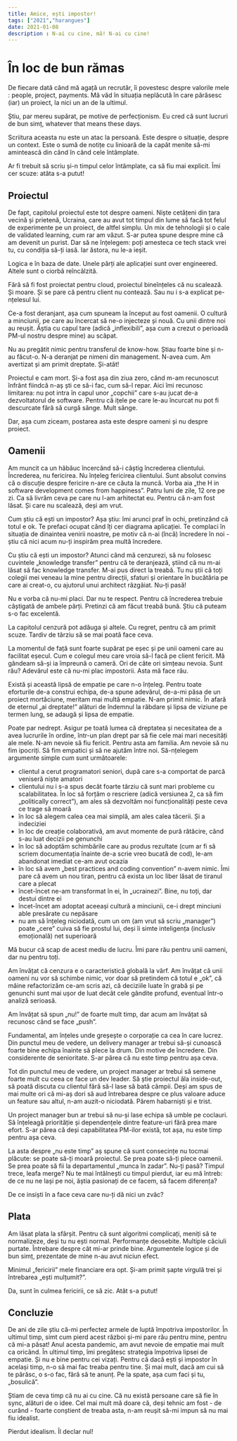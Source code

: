 ```yaml
---
title: Amice, ești impostor!
tags: ["2021","harangues"]
date: 2021-01-08
description : N-ai cu cine, mă! N-ai cu cine!
---
```


# În loc de bun rămas

De fiecare dată când mă agață un recrutăr, îi povestesc despre valorile mele : people, project, payments. 
Mă văd în situația neplăcută în care părăsesc (iar) un proiect, la nici un an de la ultimul.

Știu, par mereu supărat, pe motive de perfecționism. Eu cred că sunt lucruri de bun simț, whatever that means these days.

Scriitura aceasta nu este un atac la persoană. Este despre o situație, despre un context.
Este o sumă de notițe cu linioară de la capăt menite să-mi amintească din când în când cele întâmplate. 

Ar fi trebuit să scriu și-n timpul celor întâmplate, ca să fiu mai explicit. Îmi cer scuze: atâta s-a putut! 

## Proiectul

De fapt, capitolul proiectul este tot despre oameni. Niște cetățeni din țara vecină și prietenă, Ucraina, care au
avut tot timpul din lume să facă tot felul de experimente pe un proiect, de altfel simplu. Un mix de tehnologii și
o cale de validated learning, cum rar am văzut. S-ar putea spune despre mine că am devenit un purist. Dar să ne înțelegem:
poți amesteca ce tech stack vrei tu, cu condiția să-ți iasă. Iar ăstora, nu le-a ieșit.

Logica e în baza de date. Unele părți ale aplicației sunt over engineered. Altele sunt o ciorbă reîncălzită.

Fără să fi fost proiectat pentru cloud, proiectul bineînțeles că nu scalează. Și moare. Și se pare că pentru client nu 
contează. Sau nu i s-a explicat pe-nțelesul lui.

Ce-a fost deranjant, așa cum spuneam la început au fost oamenii. O cultură a minciunii, pe care au încercat să 
ne-o injecteze și nouă. Cu unii dintre noi au reușit. 
Ăștia cu capul tare (adică „inflexibili”, așa cum a crezut o perioadă PM-ul nostru despre mine) au scăpat.

Nu au pregătit nimic pentru transferul de know-how. Știau foarte bine și n-au făcut-o. N-a deranjat pe nimeni din management.
N-avea cum. Am avertizat și am primit dreptate. Și-atât!

Proiectul e cam mort. Și-a fost așa din ziua zero, când m-am recunoscut înfrânt fiindcă n-aș ști ce să-i fac, cum să-l repar.
Aici îmi recunosc limitarea: nu pot intra în capul unor „copchii” care s-au jucat de-a dezvoltatorul de software.
Pentru că ițele pe care le-au încurcat nu pot fi descurcate fără să curgă sânge. Mult sânge.

Dar, așa cum ziceam, postarea asta este despre oameni și nu despre proiect.

## Oamenii

Am muncit ca un hăbăuc încercând să-i câștig încrederea clientului. Încrederea, nu fericirea. Nu înțeleg fericirea clientului.
Sunt absolut convins că o discuție despre fericire n-are ce căuta la muncă. Vorba aia „the H in software development comes from happiness”.
Patru luni de zile, 12 ore pe zi. Ca să livrăm ceva pe care nu l-am arhitectat eu. Pentru că n-am fost lăsat. 
Și care nu scalează, deși am vrut.

Cum știu că ești un impostor? Așa știu: îmi arunci praf în ochi, pretinzând că totul e ok.
Te prefaci ocupat când îți cer diagrama aplicației. Te complaci în situația de dinaintea venirii noastre, pe motiv că n-ai (încă)
încredere în noi - știu că nici acum nu-ți inspirăm prea multă încredere.

Cu știu că ești un impostor? Atunci când mă cenzurezi, să nu folosesc cuvintele „knowledge transfer” pentru că te deranjează,
știind că nu m-ai lăsat să fac knowledge transfer. M-ai pus direct la treabă. Tu nu știi că toți colegii mei veneau la mine
pentru direcții, sfaturi și orientare în bucătăria pe care ai creat-o, cu ajutorul unui architect râzgâiat. Nu-ți pasă!

Nu e vorba că nu-mi placi. Dar nu te respect. Pentru că încrederea trebuie câștigată de ambele părți. Pretinzi că am făcut treabă bună.
Știu că puteam s-o fac excelentă.

La capitolul cenzură pot adăuga și altele. Cu regret, pentru că am primit scuze. Tardiv de târziu să se mai poată face ceva.

La momentul de față sunt foarte supărat pe eșec și pe unii oameni care au facilitat eșecul. Cum e colegul meu care vroia să-l facă
pe client fericit. Mă gândeam să-și ia împreună o cameră. Ori de câte ori simțeau nevoia. Sunt rău? Adevărul este că nu-mi plac
impostorii. Asta mă face rău.

Există și această lipsă de empatie pe care n-o înțeleg. Pentru toate eforturile de-a construi echipa, de-a spune adevărul,
de-a-mi păsa de un proiect mortăciune, meritam mai multă empatie. N-am primit nimic. În afară de eternul „ai dreptate!” alături
de îndemnul la răbdare și lipsa de viziune pe termen lung, se adaugă și lipsa de empatie.

Poate par nedrept. Asigur pe toată lumea că dreptatea și necesitatea de a avea lucrurile în ordine, într-un plan drept par
să fie cele mai mari necesități ale mele. N-am nevoie să fiu fericit. Pentru asta am familia. Am nevoie să nu fim ipocriți.
Să fim empatici și să ne ajutăm între noi. Să-nțelegem argumente simple cum sunt următoarele:

* clientul a cerut programatori seniori, după care s-a comportat de parcă veniseră niște amatori
* clientului nu i s-a spus decât foarte târziu că sunt mari probleme cu scalabilitatea. 
  În loc să forțăm o rescriere (adică versiunea 2, ca să fim „politically correct”), am ales să dezvoltăm noi funcționalități peste ceva ce trage să moară
* în loc să alegem calea cea mai simplă, am ales calea tăcerii. Și a indeciziei
* în loc de creație colaborativă, am avut momente de pură rătăcire, când s-au luat decizii pe genunchi
* în loc să adoptăm schimbările care au produs rezultate (cum ar fi să scriem documentația înainte de-a scrie vreo bucată de cod),
  le-am abandonat imediat ce-am avut ocazia
* în loc să avem „best practices and coding convention” n-avem nimic. 
  Îmi pare că avem un nou tiran, pentru că exista un loc liber lăsat de tiranul care a plecat
* încet-încet ne-am transformat în ei, în „ucrainezi”. Bine, nu toți, dar destui dintre ei
* încet-încet am adoptat aceeași cultură a minciunii, ce-i drept minciuni able presărate cu nepăsare
* nu am să înțeleg niciodată, cum un om (am vrut să scriu „manager”) poate „cere” cuiva să fie prostul lui, deși îi simte inteligența (inclusiv emoțională) net superioară

Mă bucur că scap de acest mediu de lucru. Îmi pare rău pentru unii oameni, dar nu pentru toți.

Am învățat că cenzura e o caracteristică globală la vârf. Am învățat că unii oameni nu vor să schimbe nimic, vor doar
să pretindem că totul e „ok”, că mâine refactorizăm ce-am scris azi, că deciziile luate în grabă și pe genunchi sunt mai ușor
de luat decât cele gândite profund, eventual într-o analiză serioasă.

Am învățat să spun „nu!” de foarte mult timp, dar acum am învățat să recunosc când se face „push”.

Fundamental, am înțeles unde greșește o corporație ca cea în care lucrez. Din punctul meu de vedere, un delivery manager ar
trebui să-și cunoască foarte bine echipa înainte să plece la drum. Din motive de încredere. Din considerente de senioritate.
S-ar părea că nu este timp pentru așa ceva.

Tot din punctul meu de vedere, un project manager ar trebui să semene foarte mult cu ceea ce face un dev leader. Să știe proiectul
ăla inside-out, să poată discuta cu clientul fără să-l lase să bată câmpii. Deși am spus de mai multe ori că mi-aș dori să aud 
întrebarea despre ce plus valoare aduce un feature sau altul, n-am auzit-o niciodată. Părem habarniști și e trist.

Un project manager bun ar trebui să nu-și lase echipa să umble pe coclauri. Să înțeleagă priorităție și dependențele dintre feature-uri
fără prea mare efort. S-ar părea că deși capabilitatea PM-ilor există, tot așa, nu este timp pentru așa ceva.

La asta despre „nu este timp” aș spune că sunt consecințe nu tocmai plăcute: se poate să-ți moară proiectul.
Se prea poate să-ți plece oamenii. Se prea poate să fii la departamentul „munca în zadar”. Nu-ți pasă? Timpul trece, leafa merge?
Nu te mai întâlnești cu timpul pierdut, iar eu mă întreb: de ce nu ne lași pe noi, ăștia pasionați de ce facem, să facem diferența?

De ce insiști în a face ceva care nu-ți dă nici un zvâc?

## Plata

Am lăsat plata la sfârșit. Pentru că sunt algoritmi complicați, meniți să te normalizeze, deși tu nu ești normal.
Performanțe deosebite. Multiple căciuli purtate. Întrebare despre cât mi-ar prinde bine. 
Argumentele logice și de bun simț, prezentate de mine n-au avut niciun efect.

Minimul „fericirii” mele financiare era opt. Și-am primit șapte virgulă trei și întrebarea „ești mulțumit?”.

Da, sunt în culmea fericirii, ce să zic. Atât s-a putut!

## Concluzie

De ani de zile știu că-mi perfectez armele de luptă împotriva impostorilor. 
În ultimul timp, simt cum pierd acest război și-mi pare rău pentru mine, pentru că mi-a păsat!
Anul acesta pandemic, am avut nevoie de empatie mai mult ca oricând. 
În ultimul timp, îmi pregătesc strategia împotriva lipsei de empatie. Și nu e bine pentru cei vizați.
Pentru că dacă ești și impostor în același timp, n-o să mai fac treaba pentru tine. Și mai mult, dacă am cui să te pârăsc, o s-o fac, fără să te anunț.
Pe la spate, așa cum faci și tu, „bosulică”.

Știam de ceva timp că nu ai cu cine. Că nu există persoane care să fie în sync, alături de o idee.
Cel mai mult mă doare că, deși tehnic am fost - de curând - foarte conștient de treaba asta, n-am reușit să-mi impun să nu mai fiu idealist.

Pierdut idealism. Îl declar nul!
